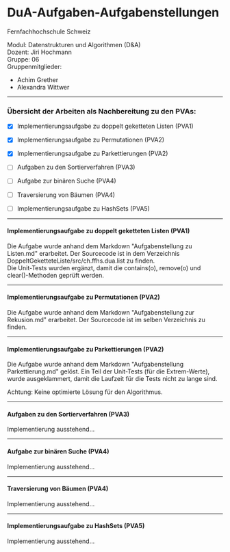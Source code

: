 # DuA-Aufgaben-Aufgabenstellungen

Fernfachhochschule Schweiz <br>

Modul: Datenstrukturen und Algorithmen (D&A) <br>
Dozent: Jiri Hochmann <br>
Gruppe: 06 <br>
Gruppenmitglieder: 
- Achim Grether
- Alexandra Wittwer
___
### Übersicht der Arbeiten als Nachbereitung zu den PVAs:
- [x] Implementierungsaufgabe zu doppelt geketteten Listen (PVA1)
- [x] Implementierungsaufgabe zu Permutationen (PVA2)
- [x] Implementierungsaufgabe zu Parkettierungen (PVA2)
- [ ] Aufgaben zu den Sortierverfahren (PVA3)
- [ ] Aufgabe zur binären Suche (PVA4)
- [ ] Traversierung von Bäumen (PVA4)
- [ ] Implementierungsaufgabe zu HashSets (PVA5)


---
#### Implementierungsaufgabe zu doppelt geketteten Listen (PVA1)
Die Aufgabe wurde anhand dem Markdown "Aufgabenstellung zu Listen.md" erarbeitet. Der Sourcecode ist in dem Verzeichnis DoppeltGeketteteListe/src/ch.ffhs.dua.list zu finden. <br>
Die Unit-Tests wurden ergänzt, damit die contains(o), remove(o) und clear()-Methoden geprüft werden.

---
#### Implementierungsaufgabe zu Permutationen (PVA2)
Die Aufgabe wurde anhand dem Markdown "Aufgabenstellung zur Rekusion.md" erarbeitet.
Der Sourcecode ist im selben Verzeichnis zu finden.

---
#### Implementierungsaufgabe zu Parkettierungen (PVA2)
Die Aufgabe wurde anhand dem Markdown "Aufgabenstellung Parkettierung.md" gelöst.
Ein Teil der Unit-Tests (für die Extrem-Werte), wurde ausgeklammert, damit die Laufzeit
für die Tests nicht zu lange sind.

Achtung: Keine optimierte Lösung für den Algorithmus.

---
#### Aufgaben zu den Sortierverfahren (PVA3)
Implementierung ausstehend...

---
#### Aufgabe zur binären Suche (PVA4)
Implementierung ausstehend...

---
#### Traversierung von Bäumen (PVA4) <br>
Implementierung ausstehend...

---
#### Implementierungsaufgabe zu HashSets (PVA5)
Implementierung ausstehend...
